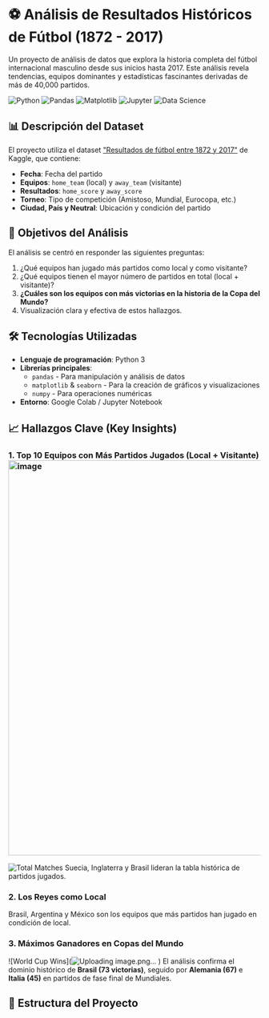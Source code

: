 # ⚽ Análisis de Resultados Históricos de Fútbol (1872 - 2017)

Un proyecto de análisis de datos que explora la historia completa del fútbol internacional masculino desde sus inicios hasta 2017. Este análisis revela tendencias, equipos dominantes y estadísticas fascinantes derivadas de más de 40,000 partidos.

![Python](https://img.shields.io/badge/Python-3.x-blue?logo=python)
![Pandas](https://img.shields.io/badge/Pandas-Data%20Analysis-orange?logo=pandas)
![Matplotlib](https://img.shields.io/badge/Matplotlib-Visualization-blueviolet?logo=matplotlib)
![Jupyter](https://img.shields.io/badge/Colab-Notebook-orange?logo=jupyter)
![Data Science](https://img.shields.io/badge/Data-Science-brightgreen)

## 📊 Descripción del Dataset

El proyecto utiliza el dataset ["Resultados de fútbol entre 1872 y 2017"](https://www.kaggle.com/datasets/martj42/international-football-results-from-1872-to-2017) de Kaggle, que contiene:

- **Fecha**: Fecha del partido
- **Equipos**: `home_team` (local) y `away_team` (visitante)
- **Resultados**: `home_score` y `away_score`
- **Torneo**: Tipo de competición (Amistoso, Mundial, Eurocopa, etc.)
- **Ciudad, País y Neutral**: Ubicación y condición del partido

## 🎯 Objetivos del Análisis

El análisis se centró en responder las siguientes preguntas:

1.  ¿Qué equipos han jugado más partidos como local y como visitante?
2.  ¿Qué equipos tienen el mayor número de partidos en total (local + visitante)?
3.  **¿Cuáles son los equipos con más victorias en la historia de la Copa del Mundo?**
4.  Visualización clara y efectiva de estos hallazgos.

## 🛠️ Tecnologías Utilizadas

- **Lenguaje de programación**: Python 3
- **Librerías principales**:
  - `pandas` - Para manipulación y análisis de datos
  - `matplotlib` & `seaborn` - Para la creación de gráficos y visualizaciones
  - `numpy` - Para operaciones numéricas
- **Entorno**: Google Colab / Jupyter Notebook

## 📈 Hallazgos Clave (Key Insights)

### 1. Top 10 Equipos con Más Partidos Jugados (Local + Visitante)<img width="1490" height="790" alt="image" src="https://github.com/user-attachments/assets/f7ea6b38-b5c6-4cd8-afa1-a023257db416" />

![Total Matches](<img width="1189" height="590" alt="image" src="https://github.com/user-attachments/assets/3991fe6a-e6ce-494e-a924-1c15bed602d5" />
) <!-- Reemplaza con el link real a tu gráfico -->
Suecia, Inglaterra y Brasil lideran la tabla histórica de partidos jugados.

### 2. Los Reyes como Local
Brasil, Argentina y México son los equipos que más partidos han jugado en condición de local.

### 3. Máximos Ganadores en Copas del Mundo
![World Cup Wins](![Uploading image.png…]()
) <!-- Reemplaza con el link real a tu gráfico -->
El análisis confirma el dominio histórico de **Brasil (73 victorias)**, seguido por **Alemania (67)** e **Italia (45)** en partidos de fase final de Mundiales.

## 📁 Estructura del Proyecto
